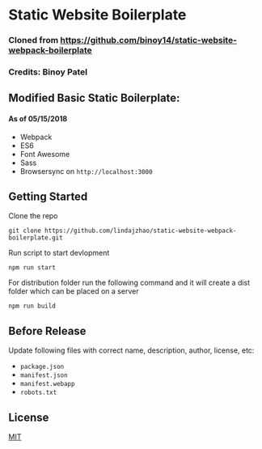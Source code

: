 # Static Website Boilerplate
### Cloned from https://github.com/binoy14/static-website-webpack-boilerplate
### Credits: Binoy Patel

## Modified Basic Static Boilerplate:

#### As of 05/15/2018
- Webpack
- ES6
- Font Awesome
- Sass
- Browsersync on `http://localhost:3000`

## Getting Started

Clone the repo

```
git clone https://github.com/lindajzhao/static-website-webpack-boilerplate.git
```

Run script to start devlopment
```
npm run start
```

For distribution folder run the following command and it will create a dist folder which can be placed on a server
```
npm run build
```
## Before Release
Update following files with correct name, description, author, license, etc:
- `package.json`
- `manifest.json`
- `manifest.webapp`
- `robots.txt`


## License
[MIT](LICENSE)
